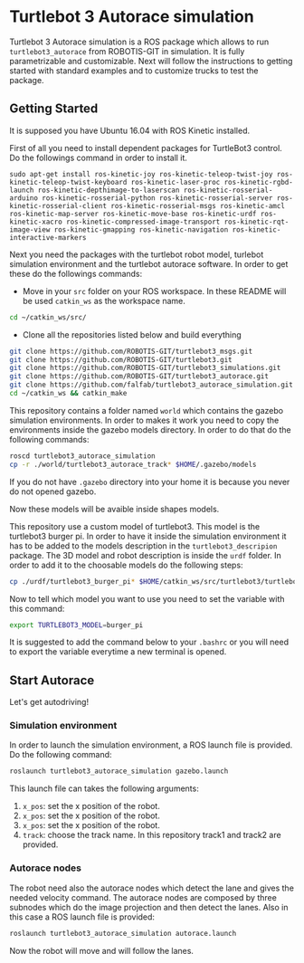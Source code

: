 # Turtlebot 3 Autorace simulation #

Turtlebot 3 Autorace simulation is a ROS package which allows to run ```turtlebot3_autorace``` from ROBOTIS-GIT in simulation. It is fully parametrizable and customizable. Next will follow the instructions to getting started with standard examples and to customize trucks to test the package.

## Getting Started ##

It is supposed you have Ubuntu 16.04 with ROS Kinetic installed.

First of all you need to install dependent packages for TurtleBot3 control.
Do the followings command in order to install it.

```shell
sudo apt-get install ros-kinetic-joy ros-kinetic-teleop-twist-joy ros-kinetic-teleop-twist-keyboard ros-kinetic-laser-proc ros-kinetic-rgbd-launch ros-kinetic-depthimage-to-laserscan ros-kinetic-rosserial-arduino ros-kinetic-rosserial-python ros-kinetic-rosserial-server ros-kinetic-rosserial-client ros-kinetic-rosserial-msgs ros-kinetic-amcl ros-kinetic-map-server ros-kinetic-move-base ros-kinetic-urdf ros-kinetic-xacro ros-kinetic-compressed-image-transport ros-kinetic-rqt-image-view ros-kinetic-gmapping ros-kinetic-navigation ros-kinetic-interactive-markers
```

Next you need the packages with the turtlebot robot model, turlebot simulation environment and the turtlebot autorace software. In order to get these do the followings commands:

- Move in your ```src``` folder on your ROS workspace. In these README will be used ```catkin_ws``` as the workspace name.

```bash
cd ~/catkin_ws/src/
```

- Clone all the repositories listed below and build everything

```bash
git clone https://github.com/ROBOTIS-GIT/turtlebot3_msgs.git
git clone https://github.com/ROBOTIS-GIT/turtlebot3.git
git clone https://github.com/ROBOTIS-GIT/turtlebot3_simulations.git
git clone https://github.com/ROBOTIS-GIT/turtlebot3_autorace.git
git clone https://github.com/falfab/turtlebot3_autorace_simulation.git
cd ~/catkin_ws && catkin_make
```

This repository contains a folder named ```world``` which contains the gazebo simulation environments. In order to makes it work you need to copy the environments inside the gazebo models directory. In order to do that do the following commands:

```bash
roscd turtlebot3_autorace_simulation
cp -r ./world/turtlebot3_autorace_track* $HOME/.gazebo/models
```

If you do not have ```.gazebo``` directory into your home it is because you never do not opened gazebo.

Now these models will be avaible inside shapes models.

This repository use a custom model of turtlebot3. This model is the turtlebot3 burger pi. In order to have it inside the simulation environment it has to be added to the models description in the ```turtlebot3_descripion``` package.
The 3D model and robot description is inside the ```urdf``` folder. In order to add it to the choosable models do the following steps:

```bash
cp ./urdf/turtlebot3_burger_pi* $HOME/catkin_ws/src/turtlebot3/turtlebot3_description/urdf/.
```

Now to tell which model you want to use you need to set the variable with this command:

```bash
export TURTLEBOT3_MODEL=burger_pi
```

It is suggested to add the command below to your `.bashrc` or you will need to export the variable everytime a new terminal is opened.

## Start Autorace ##

Let's get autodriving!

### Simulation environment ###

In order to launch the simulation environment, a ROS launch file is provided. Do the following command:

```bash
roslaunch turtlebot3_autorace_simulation gazebo.launch
```

This launch file can takes the following arguments:

1. ```x_pos```: set the x position of the robot.
2. ```x_pos```: set the x position of the robot.
3. ```x_pos```: set the x position of the robot.
4. ```track```: choose the track name. In this repository track1 and track2 are provided.

### Autorace nodes ###

The robot need also the autorace nodes which detect the lane and gives the needed velocity command.
The autorace nodes are composed by three subnodes which do the image projection and then detect the lanes.
Also in this case a ROS launch file is provided:

```bash
roslaunch turtlebot3_autorace_simulation autorace.launch
```

Now the robot will move and will follow the lanes.

<!-- ## Calibration ##

Do the robot do not follow the lanes? You need to calibrate it.
The roslaunch files will search inside the ```config``` folder in this repository. Then you need to override the files inside that folder.
In order to enter configuration mode you can pass as parameter to the autorace launch the ```calibration_mode``` argument. In order to do this do the following step:

```bash
roslaunch turtlebot3_autorace_simulation gazebo.launch
roslaunch turtlebot3_autorace_simulation autorace.launch calibration_mode:=calibration
```

Then open ```rqt_image_view``` to see what the camera sees. If the calibration mode is on you shoud see wrong detect in the topic -->
